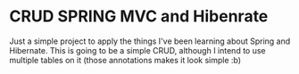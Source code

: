 # CRUD SPRING MVC and Hibenrate

Just a simple project to apply the things I've been learning about Spring and Hibernate. This is going to be a simple CRUD, although I intend to use multiple tables on it (those annotations makes it look simple :b)
